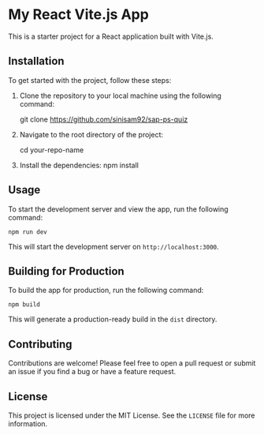 # My React Vite.js App

This is a starter project for a React application built with Vite.js.

## Installation

To get started with the project, follow these steps:

1. Clone the repository to your local machine using the following command:

   git clone https://github.com/sinisam92/sap-ps-quiz

2. Navigate to the root directory of the project:

   cd your-repo-name

3. Install the dependencies:
   npm install

## Usage

To start the development server and view the app, run the following command:

    npm run dev

This will start the development server on `http://localhost:3000`.

## Building for Production

To build the app for production, run the following command:

    npm build

This will generate a production-ready build in the `dist` directory.

## Contributing

Contributions are welcome! Please feel free to open a pull request or submit an issue if you find a bug or have a feature request.

## License

This project is licensed under the MIT License. See the `LICENSE` file for more information.
